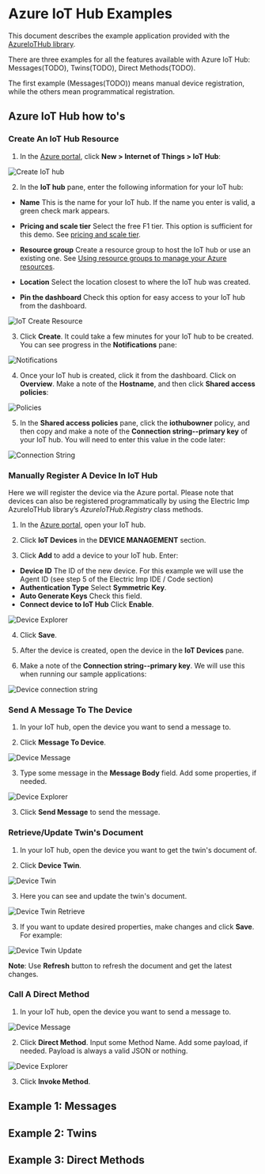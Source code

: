 # Azure IoT Hub Examples

This document describes the example application provided with the [AzureIoTHub library](../README.md). 

There are three examples for all the features available with Azure IoT Hub: Messages(TODO), Twins(TODO), Direct Methods(TODO).

The first example (Messages(TODO)) means manual device registration, while the others mean programmatical registration.


## Azure IoT Hub how to's

### Create An IoT Hub Resource

1. In the [Azure portal](https://portal.azure.com/), click **New > Internet of Things > IoT Hub**:

![Create IoT hub](./example_imgs/CreateIoTHub.png)

2. In the **IoT hub** pane, enter the following information for your IoT hub:

 - **Name** This is the name for your IoT hub. If the name you enter is valid, a green check mark appears.

 - **Pricing and scale tier** Select the free F1 tier. This option is sufficient for this demo. See [pricing and scale tier](https://azure.microsoft.com/pricing/details/iot-hub/).

 - **Resource group** Create a resource group to host the IoT hub or use an existing one. See [Using resource groups to manage your Azure resources](https://docs.microsoft.com/en-us/azure/azure-resource-manager/resource-group-portal).

 - **Location** Select the location closest to where the IoT hub was created.

 - **Pin the dashboard** Check this option for easy access to your IoT hub from the dashboard.

![IoT Create Resource](./example_imgs/IoTHubCreateResouce.png)

3. Click **Create**. It could take a few minutes for your IoT hub to be created. You can see progress in the **Notifications** pane:

![Notifications](./example_imgs/IoTHubNotifications.png)

4. Once your IoT hub is created, click it from the dashboard. Click on **Overview**. Make a note of the **Hostname**, and then click **Shared access policies**:

![Policies](./example_imgs/IoTHubOverview.png)

5. In the **Shared access policies** pane, click the **iothubowner** policy, and then copy and make a note of the **Connection string--primary key** of your IoT hub. You will need to enter this value in the code later:

![Connection String](./example_imgs/IoTHubConnectionString.png)

### Manually Register A Device In IoT Hub

Here we will register the device via the Azure portal. Please note that devices can also be registered programmatically by using the Electric Imp AzureIoTHub library’s *AzureIoTHub.Registry* class methods.

1. In the [Azure portal](https://portal.azure.com/), open your IoT hub.

2. Click **IoT Devices** in the **DEVICE MANAGEMENT** section.

3. Click **Add** to add a device to your IoT hub. Enter:

 - **Device ID** The ID of the new device. For this example we will use the Agent ID (see step 5 of the Electric Imp IDE / Code section)
 - **Authentication Type** Select **Symmetric Key**.
 - **Auto Generate Keys** Check this field.
 - **Connect device to IoT Hub** Click **Enable**.

 ![Device Explorer](./example_imgs/IoTHubDeviceExplorer.png)

4. Click **Save**.

5. After the device is created, open the device in the **IoT Devices** pane.

6. Make a note of the **Connection string--primary key**. We will use this when running our sample applications:

![Device connection string](./example_imgs/IoTHubDeviceConnectionString.png)

### Send A Message To The Device

1. In your IoT hub, open the device you want to send a message to.

2. Click **Message To Device**.

 ![Device Message](./example_imgs/IoTHubSendMessageToDevice1.png)

3. Type some message in the **Message Body** field. Add some properties, if needed.

 ![Device Explorer](./example_imgs/IoTHubSendMessageToDevice2.png)

3. Click **Send Message** to send the message.

### Retrieve/Update Twin's Document

1. In your IoT hub, open the device you want to get the twin's document of.

2. Click **Device Twin**.

 ![Device Twin](./example_imgs/IoTHubDeviceTwin1.png)

3. Here you can see and update the twin's document.

 ![Device Twin Retrieve](./example_imgs/IoTHubDeviceTwinRetrieve.png)

3. If you want to update desired properties, make changes and click **Save**. For example:

 ![Device Twin Update](./example_imgs/IoTHubDeviceTwinUpdate.png)

**Note**: Use **Refresh** button to refresh the document and get the latest changes.

### Call A Direct Method

1. In your IoT hub, open the device you want to send a message to.

 ![Device Message](./example_imgs/IoTHubDirectMethod.png)

2. Click **Direct Method**. Input some Method Name. Add some payload, if needed. Payload is always a valid JSON or nothing.

 ![Device Explorer](./example_imgs/IoTHubDirectMethodInvoke.png)

3. Click **Invoke Method**.

## Example 1: Messages


## Example 2: Twins


## Example 3: Direct Methods

